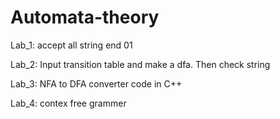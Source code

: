 # Automata-theory

Lab_1:
    accept all string end 01
    
Lab_2:
    Input transition table and make a dfa.
    Then check string
    
Lab_3:
    NFA to DFA converter code in C++

Lab_4:
    contex free grammer
  
